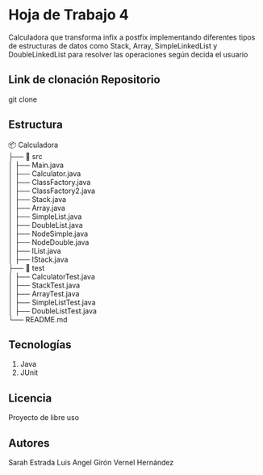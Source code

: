 # Hoja de Trabajo 4
Calculadora que transforma infix a postfix implementando diferentes tipos de estructuras de datos como Stack, Array, SimpleLinkedList y DoubleLinkedList para resolver las operaciones según decida el usuario

## Link de clonación Repositorio
git clone

## Estructura
📦 Calculadora  
├── 📂 src  
│   ├── Main.java  
│   ├── Calculator.java  
│   ├── ClassFactory.java  
│   ├── ClassFactory2.java  
│   ├── Stack.java  
│   ├── Array.java  
│   ├── SimpleList.java  
│   ├── DoubleList.java  
│   ├── NodeSimple.java  
│   ├── NodeDouble.java  
│   ├── IList.java  
│   ├── IStack.java  
├── 📂 test  
│   ├── CalculatorTest.java  
│   ├── StackTest.java  
│   ├── ArrayTest.java  
│   ├── SimpleListTest.java  
│   ├── DoubleListTest.java  
└── README.md  


 ## Tecnologías
 1. Java
 2. JUnit

## Licencia
Proyecto de libre uso

## Autores
Sarah Estrada
Luis Angel Girón
Vernel Hernández
